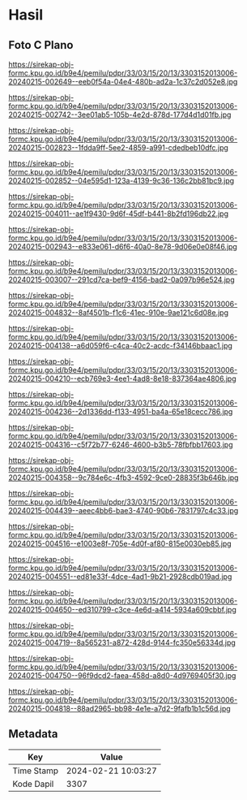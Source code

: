 # Hasil

## Foto C Plano

https://sirekap-obj-formc.kpu.go.id/b9e4/pemilu/pdpr/33/03/15/20/13/3303152013006-20240215-002649--eeb0f54a-04e4-480b-ad2a-1c37c2d052e8.jpg

https://sirekap-obj-formc.kpu.go.id/b9e4/pemilu/pdpr/33/03/15/20/13/3303152013006-20240215-002742--3ee01ab5-105b-4e2d-878d-177d4d1d01fb.jpg

https://sirekap-obj-formc.kpu.go.id/b9e4/pemilu/pdpr/33/03/15/20/13/3303152013006-20240215-002823--1fdda9ff-5ee2-4859-a991-cdedbeb10dfc.jpg

https://sirekap-obj-formc.kpu.go.id/b9e4/pemilu/pdpr/33/03/15/20/13/3303152013006-20240215-002852--04e595d1-123a-4139-9c36-136c2bb81bc9.jpg

https://sirekap-obj-formc.kpu.go.id/b9e4/pemilu/pdpr/33/03/15/20/13/3303152013006-20240215-004011--ae1f9430-9d6f-45df-b441-8b2fd196db22.jpg

https://sirekap-obj-formc.kpu.go.id/b9e4/pemilu/pdpr/33/03/15/20/13/3303152013006-20240215-002943--e833e061-d6f6-40a0-8e78-9d06e0e08f46.jpg

https://sirekap-obj-formc.kpu.go.id/b9e4/pemilu/pdpr/33/03/15/20/13/3303152013006-20240215-003007--291cd7ca-bef9-4156-bad2-0a097b96e524.jpg

https://sirekap-obj-formc.kpu.go.id/b9e4/pemilu/pdpr/33/03/15/20/13/3303152013006-20240215-004832--8af4501b-f1c6-41ec-910e-9ae121c6d08e.jpg

https://sirekap-obj-formc.kpu.go.id/b9e4/pemilu/pdpr/33/03/15/20/13/3303152013006-20240215-004138--a6d059f6-c4ca-40c2-acdc-f34146bbaac1.jpg

https://sirekap-obj-formc.kpu.go.id/b9e4/pemilu/pdpr/33/03/15/20/13/3303152013006-20240215-004210--ecb769e3-4ee1-4ad8-8e18-837364ae4806.jpg

https://sirekap-obj-formc.kpu.go.id/b9e4/pemilu/pdpr/33/03/15/20/13/3303152013006-20240215-004236--2d1336dd-f133-4951-ba4a-65e18cecc786.jpg

https://sirekap-obj-formc.kpu.go.id/b9e4/pemilu/pdpr/33/03/15/20/13/3303152013006-20240215-004316--c5f72b77-6246-4600-b3b5-78fbfbb17603.jpg

https://sirekap-obj-formc.kpu.go.id/b9e4/pemilu/pdpr/33/03/15/20/13/3303152013006-20240215-004358--9c784e6c-4fb3-4592-9ce0-28835f3b646b.jpg

https://sirekap-obj-formc.kpu.go.id/b9e4/pemilu/pdpr/33/03/15/20/13/3303152013006-20240215-004439--aeec4bb6-bae3-4740-90b6-7831797c4c33.jpg

https://sirekap-obj-formc.kpu.go.id/b9e4/pemilu/pdpr/33/03/15/20/13/3303152013006-20240215-004516--e1003e8f-705e-4d0f-af80-815e0030eb85.jpg

https://sirekap-obj-formc.kpu.go.id/b9e4/pemilu/pdpr/33/03/15/20/13/3303152013006-20240215-004551--ed81e33f-4dce-4ad1-9b21-2928cdb019ad.jpg

https://sirekap-obj-formc.kpu.go.id/b9e4/pemilu/pdpr/33/03/15/20/13/3303152013006-20240215-004650--ed310799-c3ce-4e6d-a414-5934a609cbbf.jpg

https://sirekap-obj-formc.kpu.go.id/b9e4/pemilu/pdpr/33/03/15/20/13/3303152013006-20240215-004719--8a565231-a872-428d-9144-fc350e56334d.jpg

https://sirekap-obj-formc.kpu.go.id/b9e4/pemilu/pdpr/33/03/15/20/13/3303152013006-20240215-004750--96f9dcd2-faea-458d-a8d0-4d9769405f30.jpg

https://sirekap-obj-formc.kpu.go.id/b9e4/pemilu/pdpr/33/03/15/20/13/3303152013006-20240215-004818--88ad2965-bb98-4e1e-a7d2-9fafb1b1c56d.jpg


## Metadata

| Key        | Value               |
| ---------- | ------------------- |
| Time Stamp | 2024-02-21 10:03:27 |
| Kode Dapil | 3307                |



